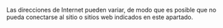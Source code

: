 <Token xmlns:xlink="http://www.w3.org/1999/xlink">Las direcciones de Internet pueden variar, de modo que es posible que no pueda conectarse al sitio o sitios web indicados en este apartado.</Token>